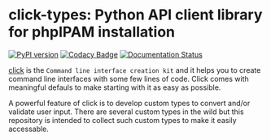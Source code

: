 # click-types: Python API client library for phpIPAM installation

[![PyPI version](https://badge.fury.io/py/click-types.svg)](https://badge.fury.io/py/click-types)
[![Codacy Badge](https://app.codacy.com/project/badge/Grade/ed3511c33a254bfe942777c9ef3251e3)](https://www.codacy.com/gh/codeaffen/click-types/dashboard?utm_source=github.com&amp;utm_medium=referral&amp;utm_content=codeaffen/click-types&amp;utm_campaign=Badge_Grade)
[![Documentation Status](https://readthedocs.org/projects/click-types/badge/?version=develop)](https://click-types.readthedocs.io/en/latest/?badge=develop)

[click](https://click.palletsprojects.com) is the `Command line interface creation kit` and it helps you to create command line interfaces with some few lines of code. Click comes with meaningful defauls to make starting with it as easy as possible.

A powerful feature of click is to develop custom types to convert and/or validate user input. There are several custom types in the wild but this repository is intended to collect such custom types to make it easily accessable.
